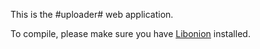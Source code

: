 This is the #uploader# web application.

To compile, please make sure you have [Libonion](https://github.com/davidmoreno/onion) installed.
